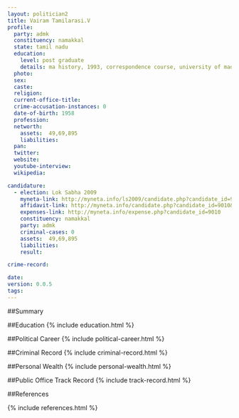 ```yaml
---
layout: politician2
title: Vairam Tamilarasi.V
profile: 
  party: admk
  constituency: namakkal
  state: tamil nadu
  education: 
    level: post graduate
    details: ma history, 1993, correspondence course, university of madras
  photo: 
  sex: 
  caste: 
  religion: 
  current-office-title: 
  crime-accusation-instances: 0
  date-of-birth: 1958
  profession: 
  networth: 
    assets:  49,69,895
    liabilities: 
  pan: 
  twitter: 
  website: 
  youtube-interview: 
  wikipedia: 

candidature: 
  - election: Lok Sabha 2009
    myneta-link: http://myneta.info/ls2009/candidate.php?candidate_id=9010
    affidavit-link: http://myneta.info/candidate.php?candidate_id=9010&scan=original
    expenses-link: http://myneta.info/expense.php?candidate_id=9010
    constituency: namakkal 
    party: admk
    criminal-cases: 0
    assets:  49,69,895
    liabilities: 
    result:  

crime-record: 

date: 
version: 0.0.5
tags: 
---
```

##Summary


##Education
{% include education.html %}


##Political Career
{% include political-career.html %}


##Criminal Record
{% include criminal-record.html %}


##Personal Wealth
{% include personal-wealth.html %}


##Public Office Track Record
{% include track-record.html %}


##References


{% include references.html %}